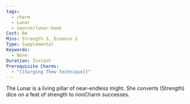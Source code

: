 ```yaml
---
tags:
  - charm
  - Lunar
  - source/lunar-book
Cost: 6m
Mins: Strength 3, Essence 2
Type: Supplemental
Keywords:
  - None
Duration: Instant
Prerequisite Charms:
  - "[[Surging Thew Technique]]"
---
```

The Lunar is a living pillar of near-endless might. She converts (Strength) dice on a feat of strength to nonCharm successes.